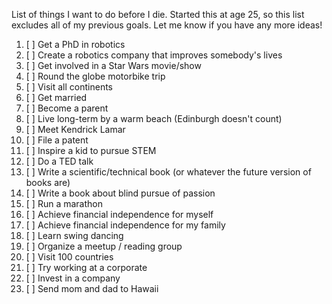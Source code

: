 List of things I want to do before I die.
Started this at age 25, so this list excludes all of my previous goals.
Let me know if you have any more ideas!

1. [ ] Get a PhD in robotics
2. [ ] Create a robotics company that improves somebody's lives
3. [ ] Get involved in a Star Wars movie/show
4. [ ] Round the globe motorbike trip
5. [ ] Visit all continents
6. [ ] Get married
7. [ ] Become a parent
8. [ ] Live long-term by a warm beach (Edinburgh doesn't count)
9.  [ ] Meet Kendrick Lamar
10. [ ] File a patent
11. [ ] Inspire a kid to pursue STEM
12. [ ] Do a TED talk
13. [ ] Write a scientific/technical book (or whatever the future version of books are)
14. [ ] Write a book about blind pursue of passion
15. [ ] Run a marathon
16. [ ] Achieve financial independence for myself
17. [ ] Achieve financial independence for my family
18. [ ] Learn swing dancing
19. [ ] Organize a meetup / reading group
20. [ ] Visit 100 countries
21. [ ] Try working at a corporate
22. [ ] Invest in a company
23. [ ] Send mom and dad to Hawaii 
